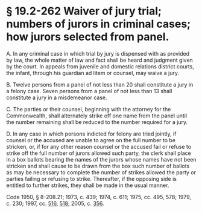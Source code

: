 # § 19.2-262 Waiver of jury trial; numbers of jurors in criminal cases; how jurors selected from panel.

<p>A. In any criminal case in which trial by jury is dispensed with as provided by law, the whole matter of law and fact shall be heard and judgment given by the court. In appeals from juvenile and domestic relations district courts, the infant, through his guardian ad litem or counsel, may waive a jury.</p><p>B. Twelve persons from a panel of not less than 20 shall constitute a jury in a felony case. Seven persons from a panel of not less than 13 shall constitute a jury in a misdemeanor case.</p><p>C. The parties or their counsel, beginning with the attorney for the Commonwealth, shall alternately strike off one name from the panel until the number remaining shall be reduced to the number required for a jury.</p><p>D. In any case in which persons indicted for felony are tried jointly, if counsel or the accused are unable to agree on the full number to be stricken, or, if for any other reason counsel or the accused fail or refuse to strike off the full number of jurors allowed such party, the clerk shall place in a box ballots bearing the names of the jurors whose names have not been stricken and shall cause to be drawn from the box such number of ballots as may be necessary to complete the number of strikes allowed the party or parties failing or refusing to strike. Thereafter, if the opposing side is entitled to further strikes, they shall be made in the usual manner.</p><p>Code 1950, § 8-208.21; 1973, c. 439; 1974, c. 611; 1975, cc. 495, 578; 1979, c. 230; 1997, cc. <a href='http://lis.virginia.gov/cgi-bin/legp604.exe?971+ful+CHAP0516'>516</a>, <a href='http://lis.virginia.gov/cgi-bin/legp604.exe?971+ful+CHAP0518'>518</a>; 2005, c. <a href='http://lis.virginia.gov/cgi-bin/legp604.exe?051+ful+CHAP0356'>356</a>.</p>